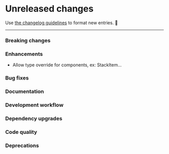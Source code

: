 # Unreleased changes

Use [the changelog guidelines](https://git.io/polaris-changelog-guidelines) to format new entries. 💜

---

### Breaking changes

### Enhancements

- Allow type override for components, ex: StackItem...

### Bug fixes

### Documentation

### Development workflow

### Dependency upgrades

### Code quality

### Deprecations
